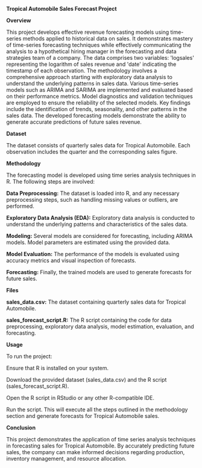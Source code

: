 **Tropical Automobile Sales Forecast Project**


**Overview**

This project develops effective revenue forecasting models using time-series methods applied to historical data on sales. It demonstrates mastery of time-series forecasting techniques while effectively communicating the analysis to a hypothetical hiring manager in the forecasting and data strategies team of a company. The data comprises two variables: 'logsales' representing the logarithm of sales revenue and 'date' indicating the timestamp of each observation. The methodology involves a comprehensive approach starting with exploratory data analysis to understand the underlying patterns in sales data. Various time-series models such as ARIMA and SARIMA are implemented and evaluated based on their performance metrics. Model diagnostics and validation techniques are employed to ensure the reliability of the selected models. Key findings include the identification of trends, seasonality, and other patterns in the sales data. The developed forecasting models demonstrate the ability to generate accurate predictions of future sales revenue.


**Dataset**

The dataset consists of quarterly sales data for Tropical Automobile. Each observation includes the quarter and the corresponding sales figure.


**Methodology**

The forecasting model is developed using time series analysis techniques in R. The following steps are involved:

**Data Preprocessing:** The dataset is loaded into R, and any necessary preprocessing steps, such as handling missing values or outliers, are performed.

**Exploratory Data Analysis (EDA):** Exploratory data analysis is conducted to understand the underlying patterns and characteristics of the sales data.

**Modeling:** Several models are considered for forecasting, including ARIMA models. Model parameters are estimated using the provided data.

**Model Evaluation:** The performance of the models is evaluated using accuracy metrics and visual inspection of forecasts.

**Forecasting:** Finally, the trained models are used to generate forecasts for future sales.


**Files**

**sales_data.csv:** The dataset containing quarterly sales data for Tropical Automobile.

**sales_forecast_script.R:** The R script containing the code for data preprocessing, exploratory data analysis, model estimation, evaluation, and forecasting.


**Usage**

To run the project:

Ensure that R is installed on your system.

Download the provided dataset (sales_data.csv) and the R script (sales_forecast_script.R).

Open the R script in RStudio or any other R-compatible IDE.

Run the script. This will execute all the steps outlined in the methodology section and generate forecasts for Tropical Automobile sales.


**Conclusion**

This project demonstrates the application of time series analysis techniques in forecasting sales for Tropical Automobile. By accurately predicting future sales, the company can make informed decisions regarding production, inventory management, and resource allocation.

